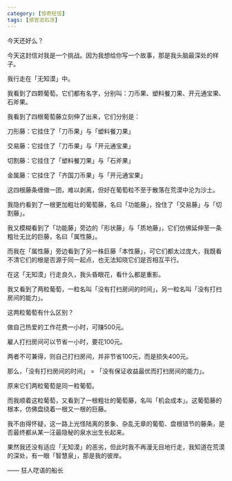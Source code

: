 ```yaml
---
category: [惊奇短信]
tags: [感官泥石流]
---
```



今天还好么？

今天这封信对我是一个挑战。因为我想给你写一个故事，那是我头脑最深处的样子。

我行走在「无知漠」中。

我看到了四颗葡萄。它们都有名字，分别叫：刀币果、塑料餐刀果、开元通宝果、石斧果。

我看到了四根葡萄藤立刻伸了出来，它们分别是：

刀形藤：它挂住了「刀币果」与「塑料餐刀果」

交易藤：它挂住了「刀币果」与「开元通宝果」

切割藤：它挂住了「塑料餐刀果」与「石斧果」

金属藤：它挂住了「齐国刀币果」与「开元通宝果」

这四根藤条缠做一团，难以剥离，但好在葡萄粒不至于散落在荒漠中沦为沙土。

我隐约看到了一根更加粗壮的葡萄藤，名曰「功能藤」，拴住了「交易藤」与「切割藤」。

我又模糊看到了「功能藤」旁边的「形状藤」与「质地藤」，它们仿佛延伸至一条粗壮无比的巨藤，名曰「属性藤」。

而我在「属性藤」旁边看到了另一株巨藤「本性藤」，可它们都太过庞大，我既看不清它们的根是否源于同一起点，也无法知晓它们是否相互平行。

在这「无知漠」行走良久，我头昏眼花，看什么都是重影。

我又看到了两粒葡萄，一粒名叫「没有打扫房间的时间」，另一粒名叫「没有打扫房间的能力」。

这两粒葡萄有什么区别？

做自己热爱的工作花费一小时，可赚500元。

雇人打扫房间可以节省一小时，要花100元。

两者不可兼得，则自己打扫房间，并非节省100元，而是损失400元。

那么，「没有打扫房间的时间」 = 「没有保证收益最优而打扫房间的能力」。

原来它们两粒葡萄是同一粒葡萄。

而我顺着这粒葡萄，又看到了一根粗壮的葡萄藤，名叫「机会成本」。这葡萄藤的根本，仿佛盘绕着一根又一根的巨藤。

我不由得怀疑，这一路上光怪陆离的景象、杂乱无章的葡萄、盘根错节的藤条，是否最终都从某一汪最隐秘的泉水出生长起来。

果然我还没有适应「无知漠」的恶劣，但此时我不再漫无目地行走，我知道在荒漠的深处，有一眼「智慧泉」，那是我的彼岸。

—— 狂人呓语的船长